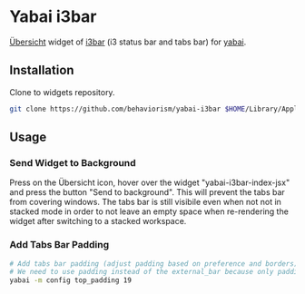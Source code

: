 # Yabai i3bar

[Übersicht](https://github.com/felixhageloh/uebersicht) widget of [i3bar](https://i3wm.org/i3bar/manpage.html) (i3 status bar and tabs bar) for [yabai](https://github.com/koekeishiya/yabai).

## Installation

Clone to widgets repository.

```bash
git clone https://github.com/behaviorism/yabai-i3bar $HOME/Library/Application\ Support/Übersicht/widgets/yabai-i3bar
```

## Usage

### Send Widget to Background

Press on the Übersicht icon, hover over the widget "yabai-i3bar-index-jsx" and press the button "Send to background". This will prevent the tabs bar from covering windows. The tabs bar is still visibile even when not not in stacked mode in order to not leave an empty space when re-rendering the widget after switching to a stacked workspace.

### Add Tabs Bar Padding

```bash
# Add tabs bar padding (adjust padding based on preference and borders)
# We need to use padding instead of the external_bar because only padding can be adjusted
yabai -m config top_padding 19
```
